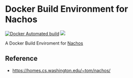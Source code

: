 # Docker Build Environment for Nachos

[![Docker Automated build](https://img.shields.io/docker/automated/nwtgck/nachos-build.svg)](https://hub.docker.com/r/nwtgck/nachos-build/) [![](https://images.microbadger.com/badges/image/nwtgck/nachos-build.svg)](https://microbadger.com/images/nwtgck/nachos-build "Get your own image badge on microbadger.com")

A Docker Build Enviroment for [Nachos](https://homes.cs.washington.edu/~tom/nachos/)


## Reference

* https://homes.cs.washington.edu/~tom/nachos/
